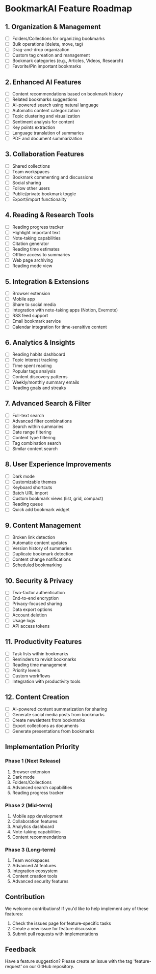 # BookmarkAI Feature Roadmap

## 1. Organization & Management
- [ ] Folders/Collections for organizing bookmarks
- [ ] Bulk operations (delete, move, tag)
- [ ] Drag-and-drop organization
- [ ] Custom tag creation and management
- [ ] Bookmark categories (e.g., Articles, Videos, Research)
- [ ] Favorite/Pin important bookmarks

## 2. Enhanced AI Features
- [ ] Content recommendations based on bookmark history
- [ ] Related bookmarks suggestions
- [ ] AI-powered search using natural language
- [ ] Automatic content categorization
- [ ] Topic clustering and visualization
- [ ] Sentiment analysis for content
- [ ] Key points extraction
- [ ] Language translation of summaries
- [ ] PDF and document summarization

## 3. Collaboration Features
- [ ] Shared collections
- [ ] Team workspaces
- [ ] Bookmark commenting and discussions
- [ ] Social sharing
- [ ] Follow other users
- [ ] Public/private bookmark toggle
- [ ] Export/import functionality

## 4. Reading & Research Tools
- [ ] Reading progress tracker
- [ ] Highlight important text
- [ ] Note-taking capabilities
- [ ] Citation generator
- [ ] Reading time estimates
- [ ] Offline access to summaries
- [ ] Web page archiving
- [ ] Reading mode view

## 5. Integration & Extensions
- [ ] Browser extension
- [ ] Mobile app
- [ ] Share to social media
- [ ] Integration with note-taking apps (Notion, Evernote)
- [ ] RSS feed support
- [ ] Email bookmark service
- [ ] Calendar integration for time-sensitive content

## 6. Analytics & Insights
- [ ] Reading habits dashboard
- [ ] Topic interest tracking
- [ ] Time spent reading
- [ ] Popular tags analysis
- [ ] Content discovery patterns
- [ ] Weekly/monthly summary emails
- [ ] Reading goals and streaks

## 7. Advanced Search & Filter
- [ ] Full-text search
- [ ] Advanced filter combinations
- [ ] Search within summaries
- [ ] Date range filtering
- [ ] Content type filtering
- [ ] Tag combination search
- [ ] Similar content search

## 8. User Experience Improvements
- [ ] Dark mode
- [ ] Customizable themes
- [ ] Keyboard shortcuts
- [ ] Batch URL import
- [ ] Custom bookmark views (list, grid, compact)
- [ ] Reading queue
- [ ] Quick add bookmark widget

## 9. Content Management
- [ ] Broken link detection
- [ ] Automatic content updates
- [ ] Version history of summaries
- [ ] Duplicate bookmark detection
- [ ] Content change notifications
- [ ] Scheduled bookmarking

## 10. Security & Privacy
- [ ] Two-factor authentication
- [ ] End-to-end encryption
- [ ] Privacy-focused sharing
- [ ] Data export options
- [ ] Account deletion
- [ ] Usage logs
- [ ] API access tokens

## 11. Productivity Features
- [ ] Task lists within bookmarks
- [ ] Reminders to revisit bookmarks
- [ ] Reading time management
- [ ] Priority levels
- [ ] Custom workflows
- [ ] Integration with productivity tools

## 12. Content Creation
- [ ] AI-powered content summarization for sharing
- [ ] Generate social media posts from bookmarks
- [ ] Create newsletters from bookmarks
- [ ] Export collections as documents
- [ ] Generate presentations from bookmarks

## Implementation Priority

### Phase 1 (Next Release)
1. Browser extension
2. Dark mode
3. Folders/Collections
4. Advanced search capabilities
5. Reading progress tracker

### Phase 2 (Mid-term)
1. Mobile app development
2. Collaboration features
3. Analytics dashboard
4. Note-taking capabilities
5. Content recommendations

### Phase 3 (Long-term)
1. Team workspaces
2. Advanced AI features
3. Integration ecosystem
4. Content creation tools
5. Advanced security features

## Contribution

We welcome contributions! If you'd like to help implement any of these features:

1. Check the issues page for feature-specific tasks
2. Create a new issue for feature discussion
3. Submit pull requests with implementations

## Feedback

Have a feature suggestion? Please create an issue with the tag 'feature-request' on our GitHub repository.
